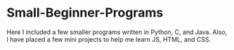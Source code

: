 # Small-Beginner-Programs
Here I included a few smaller programs written in Python, C, and Java. Also, I have placed a few mini projects to help me learn JS, HTML, and CSS.

